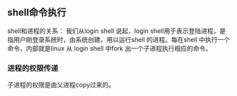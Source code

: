 ## shell命令执行

shell和进程的关系：
我们从login shell 说起，login shell用于表示登陆进程，是指用户刚登录系统时，由系统创建，用以运行shell 的进程。每在shell 中执行一个命令，内部就是linux 从 login shell 中fork 出一个子进程执行相应的命令。

### 进程的权限传递

子进程的权限是由父进程copy过来的。

